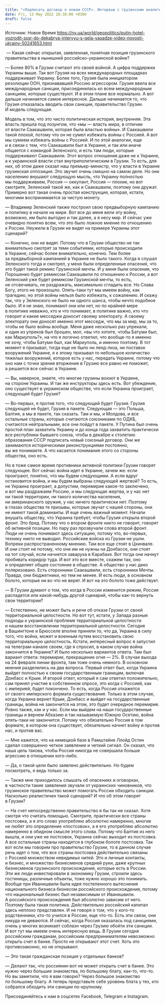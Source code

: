 ```yaml
---
title: "«Подписать договор о новом СССР». Интервью с грузинским аналитиком о желании Кремля восстановить советскую империю и политике Тбилиси"
date: Fri, 13 May 2022 18:38:00 +0300
draft: false
---
```

Источник: Новое Время https://nv.ua/world/geopolitics/putin-hotel-vozrodit-sssr-do-dekabrya-intervyu-s-gela-vasadze-video-novosti-ukrainy-50241853.html


 — Какая сейчас открытая, заявленная, понятная позиция грузинского правительства в нынешней российско-украинской войне?

— Более 80% в Грузии считают это своей войной. А цифра поддержки Украины выше. Так вот Грузия на всех международных площадках поддерживает Украину. Более того, Грузия была инициатором резолюции ООН, признававшей Россию агрессором. Грузия ввела все международные санкции, присоединилась ко всем международным санкциям, которые существуют. И в этом плане все нормально. А вот дальше начинается самое интересное. Дальше начинается то, что Грузия отказалась вводить свои санкции, правительство Грузии. И модель следующая.

Модель в том, что это чисто политическая история, внутренняя. Эта власть пришла под лозунгом, что «мы — власть мира, в отличии от власти Саакашвили, которая была властью войны». И Саакашвили такой плохой, потому что он не сумел избежать войны с Россией. А вот мы сумеем избежать войны с Россией. И по этой аналогии, еще и в связи с тем, что Саакашвили был в Украине, и так или иначе общается с командой Зеленского, и есть там люди, которые поддерживают Саакашвили. Этот вопрос отношения даже не к Украине, а к украинской власти стал внутриполитическим в Грузии. То есть, для них, об этом даже сказал наш премьер-министр, что у власти в Украине грузинская оппозиция. Это звучит очень смешно на самом деле. Но они населению внушают следующую мысль, что Украину полностью мы поддерживаем, Россия — оккупант, Россия — плохие, но вот смотрите, Зеленский такой же, как и Саакашвили, поэтому они дружат. Примерно вот такая очень простая конструкция, которая, кстати, многими воспринимается за чистую монету.

— Владимир Зеленский также построил свою предвыборную кампанию и политику в начале на мире. Вот все до меня вели эту войну, возможно, им было выгодно и так далее, а я несу мир. И сейчас уже очевидно понятно всем, что это было ложное мнение по отношению к России. Неужели в Грузии не видят на примере Украины этот сценарий?

— Конечно, они не видят. Потому что в Грузии общество не так внимательно смотрят за теми событиями, которые происходили в Украине, сейчас более внимательно, конечно. Тем более за предвыборной кампанией в Украине не было такого. Когда я слушал Зеленского тогда и смотрел, у меня были определенные опасения, что это будет такой ремикс Грузинской мечты. И у меня были опасения, что Порошенко будет ремиксом Саакашвили по отношению к России, а вот Зеленский уже будет ремиксом Грузинской мечты, то есть, не отсвечивать, не раздражать, максимально сгладить все. Но Слава Богу, этого не произошло. Опять-таки тут мы имеем войну, как трагедию, но этой войны нельзя было избежать, к сожалению. И скажу так, что у Зеленского не было ни одного шанса, чтобы нечто подобное было. И я не знаю, понимают они или нет, но по крайней мере в политике неважно, кто и что понимает, в политике важно, кто что говорит и какие месседжи доносит своему электорату. А своему электорату они доносят именно этот месседж, что мы за мир, мы за то, чтобы не было войны вообще. Меня даже несколько раз упрекали, и один из упреков был брошен, мол, «вы что хотите, чтобы Батуми был, как Мариуполь?», на что я логично ответил, что вообще-то я именно не хочу, чтобы Батуми был, как Мариуполь, и именно поэтому. В тот момент я призывал, тогда еще не было ни ленд-лиза, ни поставок вооружений Украине, я к этому призывал то небольшое количество тяжелых вооружений, которое есть у нас, передать Украине, потому что оно нам с точки зрения вторжения в Грузию все равно не поможет, а решается все сейчас в Украине.

— Вы, наверное, знаете, что многие грузины воюют в Украине, на стороне Украины. И так же инструкторы здесь есть. Вот убеждение, оно существует в украинском обществе, что если Украина проиграет, следующей будет Грузия?

— Во-первых, я против того, что следующей будет Грузия. Грузия следующей не будет, Грузия в пакете. Следующая — это Польша, Балтия, а мы в пакете, так сказать. Там и мы, и Молдова, и все остальные страны, которые считаются союзниками по ОДКБ, считаются нейтральными, все они пойдут в пакете. У Путина был очень простой план захватить Украину и до конца года захватить практически все республики бывшего союза, чтобы в декабре к столетию образования СССР подписать новый союзный договор. Они же занимаются историческими реконструкциями постоянно, вы же понимаете. А что касается понимания этого со стороны общества, оно есть.

Но в тоже самое время противники активной политики Грузии говорят следующее. Вот сейчас война идет в Украине, зачем же: если проиграют, понятно, что мы будем следующими. А если вдруг остановится война, и мы будем выбраны следующей жертвой? То есть, не Украина проиграет, а допустим, перемирие какое-то заключено, и вот мы раздражаем Россию, и мы следующая жертва, и у нас нет ни такой территории, ни такого количества населения, ни американского оружия, у нас ничего практически нет. Поэтому в глазах общества те призывы, которые звучат с нашей стороны, они не имеют такой доминанты. И еще очень важный момент. Начали внушать обществу, что Украина требует, чтобы Грузия открыла второй фронт. Это бред. Потому что о втором фронте никто не говорит, говорят об активной позиции. Но пару раз прозвучали слова второй фронт. Люди не очень понимают здесь ситуацию, потому что, во-первых, технику никто не выводил. Российские войска из Грузии не ушли. Вопреки распространенному мнению. Там все еще стоят в Цхинвале. И они стоят не потому, что они им не нужны на Донбассе, они стоят на тот случай, если начнется заваруха в Карабахе. Вот тогда они начнут пробивать коридор туда. И вот это все вместе, скажем так, оно и определяет общее состояние в обществе. А общество у нас дико поляризовано. Есть сторонники Саакашвили, есть сторонники Мечты. Правда, они бюджетники, но тем не менее. И есть люди, в основном болото, которые ни во что не верят. И вот на это болото тоже действует.

— В Грузии думают о том, что когда в России изменится режим, Россия распадется или какой-нибудь другой сценарий, чтобы как-то вернуть свои территории?

— Естественно, не может быть и речи об отказе Грузии от своей территориальной целостности. Но вот тут, кстати, у Запада разные подходы к украинской проблеме территориальной целостности и нашем восстановлении территориальной целостности. Сегодня в Вашингтоне и Брюсселе вполне приняли то, что да, Украина в силу того, что война, может и военным путем восстановить свою территориальную целостность. Кстати, интересный вопрос я запустил на телеграм-канале своем, где я спросил, в каком случае война закончится в Украине? И было несколько вариантов ответа. Там был вариант ответа: перемирие, прекращение огня — 2%. В случае выхода на 24 февраля линии фронта, там тоже очень немного. В основном мнения разделились на два вопроса. Первый ответ был, когда Украина выйдет полностью к своим государственным границам, включая Донбасс и Крым. И второй ответ, который я сам ответил положительно, сам принял участие в собственном опросе, это когда с Россией, как с империей, будет покончено. То есть, когда Россия откажется от своего имперского формата существования. Только в этом случае, когда Украина вернет Крым, Донбасс и выйдет на государственные границы, война не закончится на этом, это будет очередное перемирие. Ровно также, как и у нас. Если мы выйдем на наши государственные границы и вернем Абхазию и так называемую Южную Осетию, война опять-таки не закончится. Потому что обязательно Россия в том формате, в котором она существует, обязательно начнет войну и против нас, и против вас.

— Мне кажется, что на немецкой базе в Рамштайне Ллойд Остин сделал совершенно четкое заявление и четкий сигнал. Он сказал, что наша цель такова, чтобы Россия никогда не совершала больше агрессию в отношении кого-либо.

— Да, о такой цели было заявлено действительно. Но будем посмотреть, я ведь только за.

— Также мне приходилось слышать об опасениях и оговорках, в частности такие заявления звучали от украинских чиновников, что грузинское правительство может помогать России обходить санкции. Насколько реалистичен такой сценарий? И что об этом говорят в Грузии?

— На счет непосредственно правительство я бы так не сказал. Хотя смотря что считать помощью. Смотрите, практически все страны постсовка, а я это слово употребляю абсолютно намеренно, многие не любят это определение «постсовок», а я его употребляю абсолютно намеренно в обидном смысле этого слова. Потому что Балтия из него вышла, и они уже не постсовок, Украина сейчас выходит из постсовка. А все остальные страны находятся в глубоком болоте постсовка. Так вот если мы говорим про правительство Грузии, то в данном случае речь идет о том, что все страны постсовка действительно связаны с Россией множеством невидимых нитей. Это и личные контакты, и бизнес, и множество бизнесменов средней руки, даже крупных бизнесменов грузинского происхождения, которые есть в России. Эти же люди инвестировали в экономику Грузии, строили здесь гостиницы, различные объекты, тоже нужно хорошо это понимать. Вообще при Иванишвили была идея постепенного вытеснения национального бизнеса бизнесом российского происхождения, потому что национальный бизнес был независимым от Иванишвили. А российского происхождения был абсолютно зависим от него. Поэтому была такая политика. Действительно российский капитал здесь неплохо представлен. И не говоря о том, что у кого-то родственники, кто-то учился в России, еще что-то. Есть эти связи, они никуда не деваются. И сейчас, когда Россия оказалась под санкциями, очень у многих возникает соблазн через Грузию обойти эти санкции. И вот тут мы имеем очень интересную вещь. В Грузии сегодня российским гражданам, российским предпринимателям невозможно открыть счет в банке. Просто не открывают этот счет. Хоть это противозаконно, но не открывают.

— Это такая гражданская позиция у отдельных банков?

— Делают так, что россиянин вот не может открыть счет в банке. Это нужно через большие знакомства, по большому блату, как-то, что-то. Но вы заметили, что я вам говорю? Через большое знакомство по большому блату. А теперь представьте себе уровень блата у тех, кто собрался обходить эти санкции по-крупному.

Присоединяйтесь к нам в соцсетях Facebook, Telegram и Instagram.
